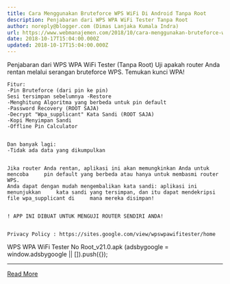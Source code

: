 ```yaml
---
title: Cara Menggunakan Bruteforce WPS WiFi Di Android Tanpa Root
description: Penjabaran dari WPS WPA WiFi Tester Tanpa Root
author: noreply@blogger.com (Dimas Lanjaka Kumala Indra)
url: https://www.webmanajemen.com/2018/10/cara-menggunakan-bruteforce-wps-wifi-di.html
date: 2018-10-17T15:04:00.000Z
updated: 2018-10-17T15:04:00.000Z
---
```


Penjabaran dari WPS WPA WiFi Tester (Tanpa Root) 
    Uji apakah router Anda rentan melalui serangan bruteforce WPS. 
    Temukan kunci WPA! 
    

    Fitur: 
    -Pin Bruteforce (dari pin ke pin) 
    Sesi tersimpan sebelumnya -Restore 
    -Menghitung Algoritma yang berbeda untuk pin default 
    -Password Recovery (ROOT SAJA) 
    -Decrypt "Wpa_supplicant" Kata Sandi (ROOT SAJA) 
    -Kopi Menyimpan Sandi 
    -Offline Pin Calculator 
    

    Dan banyak lagi: 
    -Tidak ada data yang dikumpulkan 
    

    Jika router Anda rentan, aplikasi ini akan memungkinkan Anda untuk mencoba     pin default yang berbeda atau hanya untuk membasmi router WPS. 
    Anda dapat dengan mudah mengembalikan kata sandi: aplikasi ini menunjukkan     kata sandi yang tersimpan, dan itu dapat mendekripsi file wpa_supplicant di     mana mereka disimpan! 
    

    ! APP INI DIBUAT UNTUK MENGUJI ROUTER SENDIRI ANDA! 
    

    Privacy Policy : https://sites.google.com/view/wpswpawifitester/home
WPS WPA WiFi Tester No Root_v21.0.apk (adsbygoogle = window.adsbygoogle || []).push({});<hr/> <a href="https://www.webmanajemen.com/2018/10/cara-menggunakan-bruteforce-wps-wifi-di.html" rel="follow" class="button" id="read-more">Read More</a>